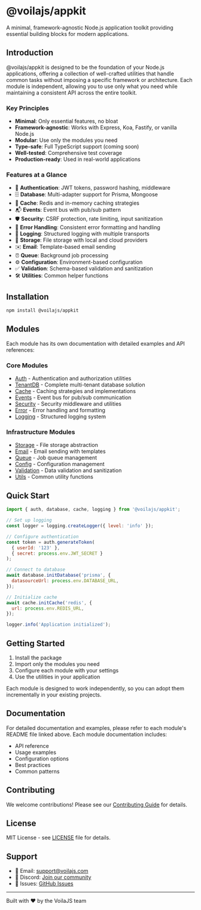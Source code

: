 # @voilajs/appkit

A minimal, framework-agnostic Node.js application toolkit providing essential
building blocks for modern applications.

## Introduction

@voilajs/appkit is designed to be the foundation of your Node.js applications,
offering a collection of well-crafted utilities that handle common tasks without
imposing a specific framework or architecture. Each module is independent,
allowing you to use only what you need while maintaining a consistent API across
the entire toolkit.

### Key Principles

- **Minimal**: Only essential features, no bloat
- **Framework-agnostic**: Works with Express, Koa, Fastify, or vanilla Node.js
- **Modular**: Use only the modules you need
- **Type-safe**: Full TypeScript support (coming soon)
- **Well-tested**: Comprehensive test coverage
- **Production-ready**: Used in real-world applications

### Features at a Glance

- 🔐 **Authentication**: JWT tokens, password hashing, middleware
- 🗄️ **Database**: Multi-adapter support for Prisma, Mongoose
- 💾 **Cache**: Redis and in-memory caching strategies
- 📬 **Events**: Event bus with pub/sub pattern
- 🛡️ **Security**: CSRF protection, rate limiting, input sanitization
- 🚨 **Error Handling**: Consistent error formatting and handling
- 📝 **Logging**: Structured logging with multiple transports
- 📁 **Storage**: File storage with local and cloud providers
- ✉️ **Email**: Template-based email sending
- ⏰ **Queue**: Background job processing
- ⚙️ **Configuration**: Environment-based configuration
- ✅ **Validation**: Schema-based validation and sanitization
- 🛠️ **Utilities**: Common helper functions

## Installation

```bash
npm install @voilajs/appkit
```

## Modules

Each module has its own documentation with detailed examples and API references:

### Core Modules

- [Auth](/src/auth/README.md) - Authentication and authorization utilities
- [TenantDB](/src/tenantdb/README.md) - Complete multi-tenant database solution
- [Cache](/src/cache/README.md) - Caching strategies and implementations
- [Events](/src/events/README.md) - Event bus for pub/sub communication
- [Security](/src/security/README.md) - Security middleware and utilities
- [Error](/src/error/README.md) - Error handling and formatting
- [Logging](/src/logging/README.md) - Structured logging system

### Infrastructure Modules

- [Storage](/src/storage/README.md) - File storage abstraction
- [Email](/src/email/README.md) - Email sending with templates
- [Queue](/src/queue/README.md) - Job queue management
- [Config](/src/config/README.md) - Configuration management
- [Validation](/src/validation/README.md) - Data validation and sanitization
- [Utils](/src/utils/README.md) - Common utility functions

## Quick Start

```javascript
import { auth, database, cache, logging } from '@voilajs/appkit';

// Set up logging
const logger = logging.createLogger({ level: 'info' });

// Configure authentication
const token = auth.generateToken(
  { userId: '123' },
  { secret: process.env.JWT_SECRET }
);

// Connect to database
await database.initDatabase('prisma', {
  datasourceUrl: process.env.DATABASE_URL,
});

// Initialize cache
await cache.initCache('redis', {
  url: process.env.REDIS_URL,
});

logger.info('Application initialized');
```

## Getting Started

1. Install the package
2. Import only the modules you need
3. Configure each module with your settings
4. Use the utilities in your application

Each module is designed to work independently, so you can adopt them
incrementally in your existing projects.

## Documentation

For detailed documentation and examples, please refer to each module's README
file linked above. Each module documentation includes:

- API reference
- Usage examples
- Configuration options
- Best practices
- Common patterns

## Contributing

We welcome contributions! Please see our [Contributing Guide](CONTRIBUTING.md)
for details.

## License

MIT License - see [LICENSE](LICENSE) file for details.

## Support

- 📧 Email: support@voilajs.com
- 💬 Discord: [Join our community](https://discord.gg/voilajs)
- 🐛 Issues: [GitHub Issues](https://github.com/voilajs/appkit/issues)

---

Built with ❤️ by the VoilaJS team
